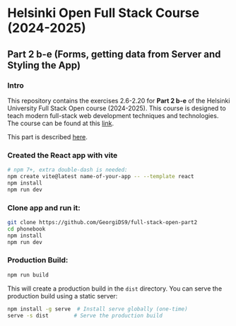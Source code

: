 # Helsinki Open Full Stack Course (2024-2025)

## Part 2 b-e (Forms, getting data from Server and Styling the App)

### Intro

This repository contains the exercises 2.6-2.20 for **Part 2 b-e** of the Helsinki University Full Stack Open course (2024-2025). This course is designed to teach modern full-stack web development techniques and technologies. The course can be found at this [link](https://fullstackopen.com/en/about/).

This part is described [here](https://fullstackopen.com/en/part2).

### Created the React app with vite

```bash
# npm 7+, extra double-dash is needed:
npm create vite@latest name-of-your-app -- --template react
npm install
npm run dev
```

### Clone app and run it:

```bash
git clone https://github.com/GeorgiDS9/full-stack-open-part2
cd phonebook
npm install
npm run dev
```

### Production Build:

```bash
npm run build
```

This will create a production build in the `dist` directory. You can serve the production build using a static server:

```bash
npm install -g serve  # Install serve globally (one-time)
serve -s dist        # Serve the production build
```
